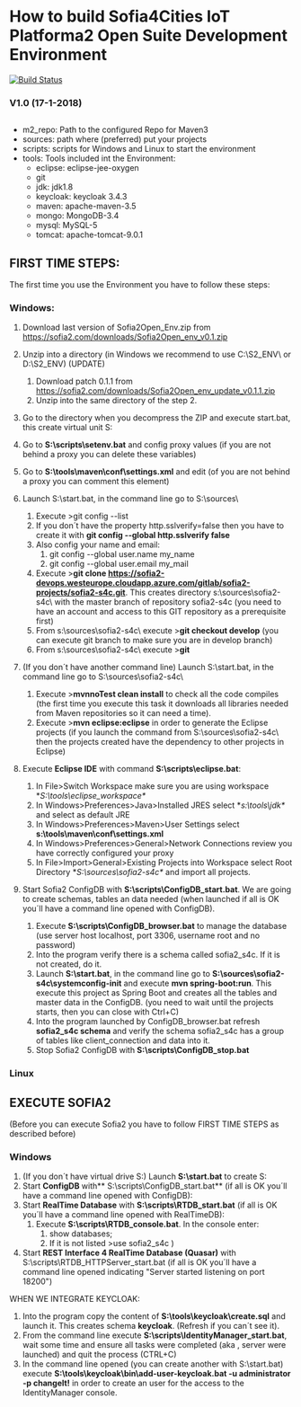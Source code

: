 # How to build Sofia4Cities IoT Platforma2 Open Suite Development Environment

[![Build Status](http://sofia2-devops.westeurope.cloudapp.azure.com/jenkins/buildStatus/icon?job=select4cities/develop)](http://sofia2-devops.westeurope.cloudapp.azure.com/jenkins/view/SELECT4CITIES/job/select4cities/job/develop/)

### V1.0 (17-1-2018)


##

- m2_repo: Path to the configured Repo for Maven3
- sources: path where (preferred) put your projects
- scripts: scripts for Windows and Linux to start the environment
- tools: Tools included int the Environment:
	- eclipse: eclipse-jee-oxygen
	- git
	- jdk: jdk1.8
	- keycloak: keycloak 3.4.3
	- maven: apache-maven-3.5
	- mongo: MongoDB-3.4
	- mysql: MySQL-5
	- tomcat: apache-tomcat-9.0.1


## FIRST TIME STEPS:
The first time you use the Environment you have to follow these steps:

### Windows:
1. Download last version of Sofia2Open_Env.zip from https://sofia2.com/downloads/Sofia2Open_env_v0.1.zip
2. Unzip into a directory (in Windows we recommend to use C:\S2_ENV\ or D:\S2_ENV\)
(UPDATE)
	1. Download patch 0.1.1 from https://sofia2.com/downloads/Sofia2Open_env_update_v0.1.1.zip
	2. Unzip into the same directory of the step 2.

3. Go to the directory when you decompress the ZIP and execute start.bat, this create virtual unit S:
4. Go to **S:\scripts\setenv.bat** and config proxy values (if you are not behind a proxy you can delete these variables)
5. Go to **S:\tools\maven\conf\settings.xml** and edit <proxy> (of you are not behind a proxy you can comment this element)
6. Launch S:\start.bat, in the command line go to S:\sources\
	1. Execute >git config --list
	2. If you don´t have the property http.sslverify=false then you have to create it with **git config --global http.sslverify false**
	3. Also config your name and email:
		1. git config --global user.name my_name
		2. git config --global user.email my_mail 
	4. Execute >**git clone https://sofia2-devops.westeurope.cloudapp.azure.com/gitlab/sofia2-projects/sofia2-s4c.git**. This creates directory s:\sources\sofia2-s4c\ with the master branch of repository sofia2-s4c
	(you need to have an account and access to this GIT repository as a prerequisite first)
	5. From s:\sources\sofia2-s4c\ execute >**git checkout develop** (you can execute git branch to make sure you are in develop branch)
	6. From s:\sources\sofia2-s4c\ execute >**git** 
7. (If you don´t have another command line) Launch S:\start.bat, in the command line go to S:\sources\sofia2-s4c\ 
	1. Execute >**mvnnoTest clean install** to check all the code compiles (the first time you execute this task it downloads all libraries needed from Maven repositories so it can need a time).
	3. Execute >**mvn eclipse:eclipse** in order to generate the Eclipse projects (if you launch the command from S:\sources\sofia2-s4c\ then the projects created have the dependency to other projects in Eclipse)
7. Execute **Eclipse IDE** with command **S:\scripts\eclipse.bat**:
	1. In File>Switch Workspace make sure you are using workspace **S:\tools\eclipse_workspace\**
	2. In Windows>Preferences>Java>Installed JRES select **s:\tools\jdk\** and select as default JRE
	3. In Windows>Preferences>Maven>User Settings select **s:\tools\maven\conf\settings.xml**
	4. In Windows>Preferences>General>Network Connections review you have correctly configured your proxy
	5. In File>Import>General>Existing Projects into Workspace select Root Directory **S:\sources\sofia2-s4c\** and import all projects.
8. Start Sofia2 ConfigDB with **S:\scripts\ConfigDB_start.bat**. We are going to create schemas, tables an data needed (when launched if all is OK you´ll have a command line opened with ConfigDB).
	1. Execute **S:\scripts\ConfigDB_browser.bat** to manage the database (use server host localhost, port 3306, username root and no password)
	2. Into the program verify there is a schema called sofia2_s4c. If it is not created, do it.
	3.  Launch **S:\start.bat**, in the command line go to **S:\sources\sofia2-s4c\systemconfig-init** and execute **mvn spring-boot:run**. This execute this project as Spring Boot and creates all the tables and master data in the ConfigDB. (you need to wait until the projects starts, then you can close with Ctrl+C)
	4. Into the program launched by ConfigDB_browser.bat refresh **sofia2_s4c schema** and verify the schema sofia2_s4c has a group of tables like client_connection and data into it.			
	5. Stop Sofia2 ConfigDB with **S:\scripts\ConfigDB_stop.bat**


### Linux


## EXECUTE SOFIA2
(Before you can execute Sofia2 you have to follow FIRST TIME STEPS as described before)
### Windows
1. (If you don´t have virtual drive S:) Launch **S:\start.bat** to create S:
2. Start **ConfigDB** with** S:\scripts\ConfigDB_start.bat** (if all is OK you´ll have a command line opened with ConfigDB):
3. Start **RealTime Database** with **S:\scripts\RTDB_start.bat** 
(if all is OK you´ll have a command line opened with RealTimeDB):
	1. Execute **S:\scripts\RTDB_console.bat**. In the console enter:
		1. show databases; 
		2. If it is not listed >use sofia2_s4c
)
4. Start **REST Interface 4 RealTime Database (Quasar)** with S:\scripts\RTDB_HTTPServer_start.bat
(if all is OK you´ll have a command line opened indicating "Server started listening on port 18200")


WHEN WE INTEGRATE KEYCLOAK:
1. Into the program copy the content of **S:\tools\keycloak\create.sql** and launch it. This creates schema **keycloak**. (Refresh if you can´t see it).
2. From the command line execute **S:\scripts\IdentityManager_start.bat**,   wait some time and ensure all tasks were completed (aka , server were launched) and quit the process (CTRL+C)
3. In the command line opened (you can create another with S:\start.bat) execute **S:\tools\keycloak\bin\add-user-keycloak.bat -u administrator -p changeIt!** in order to create an user for the access to the IdentityManager console.
